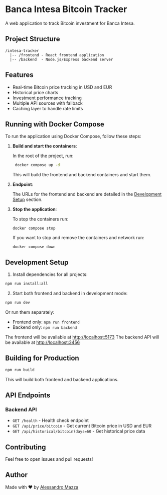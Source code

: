 # Banca Intesa Bitcoin Tracker

A web application to track Bitcoin investment for Banca Intesa.

## Project Structure

```text
/intesa-tracker
  |-- /frontend - React frontend application
  |-- /backend  - Node.js/Express backend server
```

## Features

- Real-time Bitcoin price tracking in USD and EUR
- Historical price charts
- Investment performance tracking
- Multiple API sources with fallback
- Caching layer to handle rate limits

## Running with Docker Compose

To run the application using Docker Compose, follow these steps:

1. **Build and start the containers**:
   
   In the root of the project, run:

   ```bash
    docker compose up -d
   ```
   This will build the frontend and backend containers and start them.

2. **Endpoint**:

   The URLs for the frontend and backend are detailed in the [Development Setup](#development-setup) section.

3. **Stop the application**:

   To stop the containers run:

   ```
   docker compose stop
   ```
   
   If you want to stop and remove the containers and network run:

   ```
   docker compose down
   ```


## Development Setup

1. Install dependencies for all projects:

```bash
npm run install:all
```

2. Start both frontend and backend in development mode:

```bash
npm run dev
```

Or run them separately:

- Frontend only: `npm run frontend`
- Backend only: `npm run backend`

The frontend will be available at <http://localhost:5173>
The backend API will be available at <http://localhost:3456>

## Building for Production

```bash
npm run build
```

This will build both frontend and backend applications.

## API Endpoints

### Backend API

- `GET /health` - Health check endpoint
- `GET /api/price/bitcoin` - Get current Bitcoin price in USD and EUR
- `GET /api/historical/bitcoin?days=60` - Get historical price data

## Contributing

Feel free to open issues and pull requests!

## Author

Made with ❤️ by [Alessandro Mazza](https://x.com/crypto_ita2)
